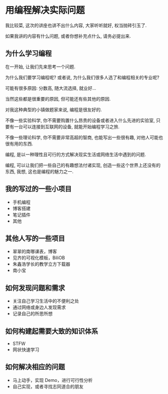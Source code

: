 # 用编程解决实际问题

我比较菜, 这次的讲座也讲不出什么内容, 大家听听就好, 权当抛砖引玉了.

如果我讲的内容有什么问题, 或者你想补充点什么, 请务必提出来.


## 为什么学习编程

在一开始, 让我们先来思考一个问题.

为什么我们要学习编程呢? 或者说, 为什么我们很多人选了和编程相关的专业呢?

可能有很多原因: 分数高, 随大流选择, 就业好...

当然这些都是很重要的原因, 但可能还有些其他的原因.

对我这种典型的小镇做题家来说, 编程是很友好的.

不像一些实验科学, 你不需要购置什么昂贵的设备或者进入什么先进的实验室, 只要有一台可以连接到互联网的设备, 就能开始编程学习之旅.

不像一些理论科学, 你不需要非常高超的智商, 也能写出一些很有趣, 对他人可能也很有用的东西.

编程, 是以一种理性且可行的方式解决现实生活或网络生活中遇到的问题.

编程, 可以让我们把一些自己的有趣想法付诸实现, 创造一些这个世界上还没有的东西, 我想, 这也是编程的魅力之一.


## 我的写过的一些小项目

* 手机编程
* 博客搭建
* 笔记插件
* 其他


## 其他人写的一些项目

* 翠翠的南哪课表，博客
* 见齐的可视化模板，BiliOB
* 朱鑫浩学长的教学立方下载器
* 南小宝


## 如何发现问题和需求

* 关注自己学习生活中的不便利之处
* 通过网络或身边人发现需求
* 记录自己的所思所想


## 如何构建起需要大致的知识体系

* STFW
* 网状快速学习


## 如何解决相应的问题

* 马上动手，实现 Demo，进行可行性分析
* 自己实现，或者寻找志同道合的朋友